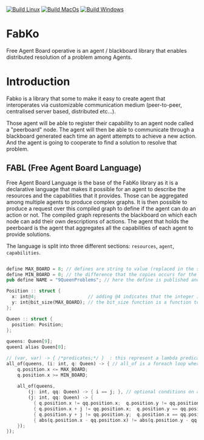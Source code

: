 [![Build Linux](https://github.com/FreeYourSoul/Fabko/actions/workflows/ci-linux.yml/badge.svg)](https://github.com/FreeYourSoul/Fabko/actions/workflows/ci-linux.yml)
[![Build MacOs](https://github.com/FreeYourSoul/Fabko/actions/workflows/ci-macosx.yml/badge.svg)](https://github.com/FreeYourSoul/Fabko/actions/workflows/ci-macosx.yml)
[![Build Windows](https://github.com/FreeYourSoul/Fabko/actions/workflows/ci-windows.yml/badge.svg)](https://github.com/FreeYourSoul/Fabko/actions/workflows/ci-windows.yml)

# FabKo

Free Agent Board operative is an agent / blackboard library that enables distributed resolution of a problem among Agents.

# Introduction

Fabko is a library that some to make it easy to create agent that interoperates via customizable communication medium (peer-to-peer, centralised server based, distributed etc...).

Those agent will be able to register their capability to an agent node called a "peerboard" node.
The agent will then be able to communicate through a blackboard generated each time an agent attempts to achieve a new action. And the agent is going to cooperate to find a solution to resolve that problem.


## FABL (Free Agent Board Language)

Free Agent Board Language is the base of the FabKo library as it is a declarative language that makes it possible for an agent to describe the resources and
the capabilities that it provides. Those can be aggregated among multiple agents to produce complex graphs. It is then possible to produce a request over this
compiled graph to define if the agent can do an action or not.
The compiled graph represents the blackboard on which each node can add their own descriptions of actions. The agent that holds the peerboard is the agent that aggregates
all the capabilities of each agent to provide solutions.

The language is split into three different sections: `resources`, `agent`, `capabilities`.

```rust

define MAX_BOARD = 8; // defines are string to value (replaced in the same way than a pre-processor #define)
define MIN_BOARD = 0; // the difference that the copies occurs for the whole scope of the define until a ';' is found (\n here is taken as well)
pub define NAME = "9QueenProblems"; // here the define is published and thus public to the code aggregating this 

Position :: struct {
  x: int@4;                   // adding @4 indicates that the integer is represented on 4 bits
  y: int@bit_size(MAX_BOARD); // the bit_size function is a function to retrieve the minimum number of bytes required for the provided number (here 8, which would be 4 bits)
};

Queen :: struct {
  position: Position;
};
  
queens: Queen[9];
queen1 alias Queen[0]; 

// (var, var) -> { /*predicates;*/ }  : this represent a lambda predicate 
all_of(queens, (i: int, q: Queen) -> { // all_of is a foreach loop where every condition inside must be truee for the predicate
    q.position.x <= MAX_BOARD;
    q.position.x >= MIN_BOARD;
   
    all_of(queens, 
        (j: int, qq: Queen) -> { i == j; }, // optional conditions on all_of, if predicate is filled, then the generation of constraint occurs
        (j: int, qq: Queen) -> {
          { q.position.x != qq.position.x;  q.position.y != qq.position.y; };     // positions cannot be equal
          { q.position.x + j != qq.position.x;  q.position.y == qq.position.y; }; // position cannot be on the same line
          { q.position.y + j != qq.position.y;  q.position.x == qq.position.x; }; // position cannot be on the same collumn
          { abs(q.position.x - qq.position.x) != abs(q.position.y - qq.position.y); });  // no other queen on the diaogonals
    });
});

```
